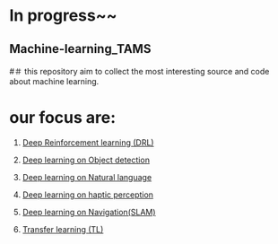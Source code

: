 # In progress~~
## Machine-learning_TAMS
#＃ this repository aim to collect the most interesting source and code about machine learning.

# our focus are:
1. [Deep Reinforcement learning (DRL)](https://github.com/yuchen8807/Machine-learning_TAMS/blob/master/Deep%20Reinforcement%20learning%20(DRL).md)

2. [Deep learning on Object detection](https://github.com/yuchen8807/Machine-learning_TAMS/blob/master/Deep%20learning%20on%20Object%20detection.md)

3. [Deep learning on Natural language](https://github.com/yuchen8807/Machine-learning_TAMS/blob/master/Deep%20learning%20on%20Natural%20language.md)

4. [Deep learning on haptic perception](https://github.com/yuchen8807/Machine-learning_TAMS/blob/master/Deep%20learning%20on%20haptic%20perception.md)

5. [Deep learning on Navigation(SLAM)](https://github.com/yuchen8807/Machine-learning_TAMS/blob/master/Deep%20learning%20on%20haptic%20perception.md)

6. [Transfer learning (TL)](https://github.com/yuchen8807/Machine-learning_TAMS/blob/master/Transfer%20learning%20(TL).md)
